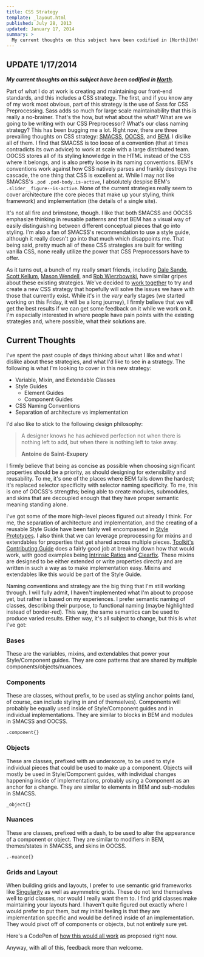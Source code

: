 ```yaml
---
title: CSS Strategy
template: _layout.html
published: July 28, 2013
updated: January 17, 2014
summary: >
  My current thoughts on this subject have been codified in [North](https://github.com/snugug/north).
---
```

## UPDATE 1/17/2014

***My current thoughts on this subject have been codified in [North](https://github.com/snugug/north).***

Part of what I do at work is creating and maintaining our front-end standards, and this includes a CSS strategy. The first, and if you know any of my work most obvious, part of this strategy is the use of Sass for CSS Preprocessing. Sass adds so much for large scale maintainability that this is really a no-brainer. That's the how, but what about the what? What are we going to be writing with our CSS Preprocessor? What's our class naming strategy? This has been bugging me a lot. Right now, there are three prevailing thoughts on CSS strategy: [SMACSS](https://smacss.com/), [OOCSS](http://oocss.org/), and [BEM](http://bem.info/). I dislike all of them. I find that SMACSS is too loose of a convention (that at times contradicts its own advice) to work at scale with a large distributed team. OOCSS stores all of its styling knowledge in the HTML instead of the CSS where it belongs, and is also pretty loose in its naming conventions. BEM's conventions work against how CSS natively parses and frankly destroys the cascade, the one thing that CSS is excellent at. While I may not like SMACSS's `.pod .pod-body.is-active`, I absolutely despise BEM's `.slider__figure--is-active`. None of the current strategies really seem to cover architecture (the core pieces that make up your styling, think framework) and implementation (the details of a single site).

It's not all fire and brimstone, though. I like that both SMACSS and OOCSS emphasize thinking in reusable patterns and that BEM has a visual way of easily distinguishing between different conceptual pieces that go into styling. I'm also a fan of SMACSS's recommendation to use a style guide, although it really doesn't go into that much which disappoints me. That being said, pretty much all of these CSS strategies are built for writing vanilla CSS, none really utilize the power that CSS Preprocessors have to offer.

As it turns out, a bunch of my really smart friends, including [Dale Sande](https://twitter.com/anotheruiguy), [Scott Kellum](https://twitter.com/scottkellum), [Mason Wendell](https://twitter.com/codingdesigner), and [Rob Wierzbowski](https://twitter.com/robwierzbowski), have similar gripes about these existing strategies. We've decided to [work together](https://github.com/team-sass/sucks) to try and create a new CSS strategy that hopefully will solve the issues we have with those that currently exist. While it's in the *very* early stages (we started working on this Friday, it will be a long journey), I firmly believe that we will get the best results if we can get some feedback on it while we work on it. I'm especially interested in where people have pain points with the existing strategies and, where possible, what their solutions are.

## Current Thoughts

I've spent the past couple of days thinking about what I like and what I dislike about these strategies, and what I'd like to see in a strategy. The following is what I'm looking to cover in this new strategy:

* Variable, Mixin, and Extendable Classes
* Style Guides
  * Element Guides
  * Component Guides
* CSS Naming Conventions
* Separation of architecture vs implementation

I'd also like to stick to the following design philosophy:

<blockquote cite="http://www.brainyquote.com/quotes/quotes/a/antoinedes121910.html#GeAxVqpIyzdqELch.99"><p>A designer knows he has achieved perfection not when there is nothing left to add, but when there is nothing left to take away.</p><b>Antoine de Saint-Exupery</b></blockquote>

I firmly believe that being as concise as possible when choosing significant properties should be a priority, as should designing for extensibility and reusability. To me, it's one of the places where BEM falls down the hardest; it's replaced selector specificity with selector naming specificity. To me, this is one of OOCSS's strengths; being able to create modules, submodules, and skins that are decoupled enough that they have proper semantic meaning standing alone.

I've got some of the more high-level pieces figured out already I think. For me, the separation of architecture and implementation, and the creating of a reusable Style Guide have been fairly well encompassed in [Style Prototypes](https://github.com/Team-Sass/generator-style-prototype). I also think that we can leverage preprocessing for mixins and extendables for properties that get shared across multiple pieces. [Toolkit's Contributing Guide](https://github.com/Team-Sass/toolkit/blob/1.x.x/CONTRIBUTING.md) does a fairly good job at breaking down how that would work, with good examples being [Intrinsic Ratios](https://github.com/Team-Sass/toolkit/blob/1.x.x/compass/stylesheets/toolkit/_intrinsic-ratio.scss) and [Clearfix](https://github.com/Team-Sass/toolkit/blob/1.x.x/compass/stylesheets/toolkit/_clearfix.scss). These mixins are designed to be either extended or write properties directly and are written in such a way as to make implementation easy. Mixins and extendables like this would be part of the Style Guide.

Naming conventions and strategy are the big thing that I'm still working through. I will fully admit, I haven't implemented what I'm about to propose yet, but rather is based on my experiences. I prefer semantic naming of classes, describing their purpose, to functional naming (maybe highlighted instead of border-red). This way, the same semantics can be used to produce varied results. Either way, it's all subject to change, but this is what I've got:

### Bases

These are the variables, mixins, and extendables that power your Style/Component guides. They are core patterns that are shared by multiple components/objects/nuances.

### Components

These are classes, without prefix, to be used as styling anchor points (and, of course, can include styling in and of themselves). Components will probably be equally used inside of Style/Component guides and in individual implementations. They are similar to blocks in BEM and modules in SMACSS and  OOCSS.

<pre><code class="language-scss">.component{}
</code></pre>


### Objects

These are classes, prefixed with an underscore, to be used to style individual pieces that could be used to make up a component. Objects will mostly be used in Style/Component guides, with individual changes happening inside of implementations, probably using a Component as an anchor for a change. They are similar to elements in BEM and sub-modules in SMACSS.

<pre><code class="language-scss">_object{}
</code></pre>


### Nuances

These are classes, prefixed with a dash, to be used to alter the appearance of a component or object. They are similar to modifiers in BEM, themes/states in SMACSS, and skins in OOCSS.

<pre><code class="language-scss">.-nuance{}
</code></pre>


### Grids and Layout

When building grids and layouts, I prefer to use semantic grid frameworks like [Singularity](https://github.com/Team-Sass/Singularity/wiki) as well as asymmetric grids. These do not lend themselves well to grid classes, nor would I really want them to. I find grid classes make maintaining your layouts hard. I haven't quite figured out exactly where I would prefer to put them, but my initial feeling is that they are implementation specific and would be defined inside of an implementation. They would pivot off of components or objects, but not entirely sure yet.

Here's a CodePen of [how this would all work](http://codepen.io/Snugug/pen/mfKvo) as proposed right now.

Anyway, with all of this, feedback more than welcome.
